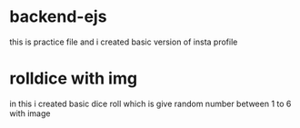 # backend-ejs
this is practice file and i created basic version of insta profile

# rolldice with img

in this i created basic dice roll which is give random number between  1 to 6 with image 